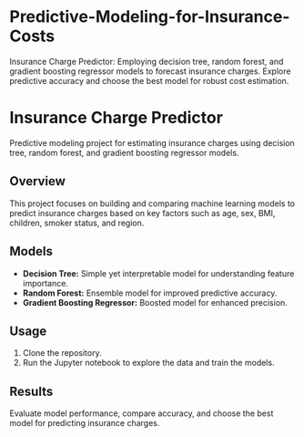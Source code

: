 # Predictive-Modeling-for-Insurance-Costs
Insurance Charge Predictor: Employing decision tree, random forest, and gradient boosting regressor models to forecast insurance charges. Explore predictive accuracy and choose the best model for robust cost estimation.

# Insurance Charge Predictor

Predictive modeling project for estimating insurance charges using decision tree, random forest, and gradient boosting regressor models.

## Overview

This project focuses on building and comparing machine learning models to predict insurance charges based on key factors such as age, sex, BMI, children, smoker status, and region.

## Models

- **Decision Tree:** Simple yet interpretable model for understanding feature importance.
- **Random Forest:** Ensemble model for improved predictive accuracy.
- **Gradient Boosting Regressor:** Boosted model for enhanced precision.

## Usage

1. Clone the repository.
2. Run the Jupyter notebook to explore the data and train the models.

## Results

Evaluate model performance, compare accuracy, and choose the best model for predicting insurance charges.

